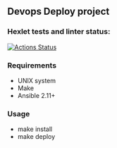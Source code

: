 ## Devops Deploy project

### Hexlet tests and linter status:
[![Actions Status](https://github.com/mvaload/devops-for-programmers-project-76/workflows/hexlet-check/badge.svg)](https://github.com/mvaload/devops-for-programmers-project-76/actions)

### Requirements
- UNIX system
- Make
- Ansible 2.11+

### Usage
- make install
- make deploy
